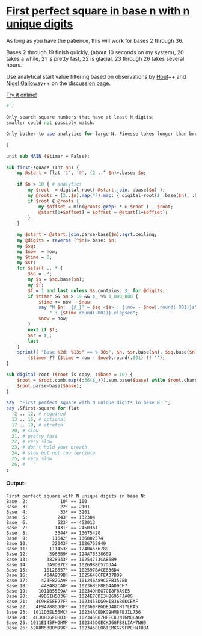 [1]: https://rosettacode.org/wiki/First_perfect_square_in_base_n_with_n_unique_digits

# [First perfect square in base n with n unique digits][1]





As long as you have the patience, this will work for bases 2 through 36.



Bases 2 through 19 finish quickly, (about 10 seconds on my system), 20 takes a while, 21 is pretty fast, 22 is glacial. 23 through 26 takes several hours.



Use analytical start value filtering based on observations by [Hout](https://rosettacode.org/mw/index.php?title=User:Hout&amp;action=edit&amp;redlink=1)++
and [Nigel Galloway](https://rosettacode.org/mw/index.php?title=User:Nigel_Galloway&amp;action=edit&amp;redlink=1)++ on the
[discussion page](https://rosettacode.org/wiki/Talk:First_perfect_square_in_base_N_with_N_unique_digits#Space_compression_and_proof_.3F).



[Try it online!](https://tio.run/##dVTNbtpAEL7zFBPXBDuBlQ1SqkDz0x4i5VBeoGqQA@uwlVmb3XVThMi5fZ1ce@NR@iJ0Zm1jO1UtYS8zO9/8fDOTcZVcHA65FAZ0/gifP95PwXONWHEFV3AXJZr7k06HdLFQ2gz0Oo8UB@9eGnClD9sO4LPawK02kTJoFCeRgV7Y60MvwJc3BMYe6O7@N3uMNB/jGSHJTMR4hmsIA9jCO4hklGyMmGurLHFdlaYGEHchnoSJkgH990p37FsqZB/GhOtROBhsw/aW7mq09YaMoZqtosw727/awxh9tjDdGatwWpCwq0EpYhvQn5@/KvjtUVuFnMax5lSLlZBecYs9KY4uzzDbAsCHQXGatMyLvL6E5yXIV0Sp8F7@1dbGu07xrvhwKz4alWJZpDQfVKkxvUbFnItEyKfJkUhbFKqa4t853gfv4S17Rx/r@izTZ6IJP7WMGgllQcNCFec4VVWIjGFZ6iIiKJqw/WuLSpcCQtWRorY2rv@6Md4MsZkWkETaQC4TrjXasnkqTSSkxhxmNoAy1Ta9RfOfnpateWmPM@h2IZwFQUC/N5QXaZ7b3InVYwmqR0cbcKaoGANs3dlu/1okAx9cfQ3YiF5t6TOV5nLhsSAI/Z124KUFRY9DJtZp6y7wJMo0Xzht55aYBi91s9Aj@Q9j025WUNPwu7NaQoXs1IY6U0Ka2APnE7IB3eFiDN1wpCmvK@gORoF2@ui4T1CNoWryhwNQZ1atnJub8gjn8J@SwMkJ9HpI/65YS80RRmP7ERrmabbBKXbJHfVDUK2q4sZV8cWWWD3arbAdjy5wA/g7nIp8VUZJbx@elyLh1f0lThC1xaQGa02VNSmCQ9LBuaOtCRlXMZ/jji2257MwS5hiZ4p1zqGcNyHBBjsdAzJI1uy0tXOpY2m5kmdaqhAO@7g1FV/nQvEFisORFV@QOM2MSHGhkvi9FV@SWBvFzXzZmRwOfwE)

```perl
#`[
 
Only search square numbers that have at least N digits;
smaller could not possibly match.
 
Only bother to use analytics for large N. Finesse takes longer than brute force for small N.
 
]
 
unit sub MAIN ($timer = False);
 
sub first-square (Int $n) {
    my @start = flat '1', '0', (2 ..^ $n)».base: $n;
 
    if $n > 10 { # analytics
        my $root  = digital-root( @start.join, :base($n) );
        my @roots = (2..$n).map(*²).map: { digital-root($_.base($n), :base($n) ) };
        if $root ∉ @roots {
            my $offset = min(@roots.grep: * > $root ) - $root;
            @start[1+$offset] = $offset ~ @start[1+$offset];
        }
    }
 
    my $start = @start.join.parse-base($n).sqrt.ceiling;
    my @digits = reverse (^$n)».base: $n;
    my $sq;
    my $now  = now;
    my $time = 0;
    my $sr;
    for $start .. * {
        $sq = .²;
        my $s = $sq.base($n);
        my $f;
        $f = 1 and last unless $s.contains: $_ for @digits;
        if $timer && $n > 19 && $_ %% 1_000_000 {
            $time += now - $now;
            say "N $n:  {$_}² = $sq <$s> : {(now - $now).round(.001)}s" ~
                " : {$time.round(.001)} elapsed";
            $now = now;
        }
        next if $f;
        $sr = $_;
        last
    }
    sprintf( "Base %2d: %13s² == %-30s", $n, $sr.base($n), $sq.base($n) ) ~
        ($timer ?? ($time + now - $now).round(.001) !! '');
}
 
sub digital-root ($root is copy, :$base = 10) {
    $root = $root.comb.map({:36($_)}).sum.base($base) while $root.chars > 1;
    $root.parse-base($base);
}
 
say  "First perfect square with N unique digits in base N: ";
say .&first-square for flat
   2 .. 12, # required
  13 .. 16, # optional
  17 .. 19, # stretch
  20, # slow
  21, # pretty fast
  22, # very slow
  23, # don't hold your breath
  24, # slow but not too terrible
  25, # very slow
  26, #   "
;
```

#### Output:
```
First perfect square with N unique digits in base N:
Base  2:            10² == 100
Base  3:            22² == 2101
Base  4:            33² == 3201
Base  5:           243² == 132304
Base  6:           523² == 452013
Base  7:          1431² == 2450361
Base  8:          3344² == 13675420
Base  9:         11642² == 136802574
Base 10:         32043² == 1026753849
Base 11:        111453² == 1240A536789
Base 12:        3966B9² == 124A7B538609
Base 13:       3828943² == 10254773CA86B9
Base 14:       3A9DB7C² == 10269B8C57D3A4
Base 15:      1012B857² == 102597BACE836D4
Base 16:      404A9D9B² == 1025648CFEA37BD9
Base 17:     423F82GA9² == 101246A89CGFB357ED
Base 18:     44B482CAD² == 10236B5F8EG4AD9CH7
Base 19:    1011B55E9A² == 10234DHBG7CI8F6A9E5
Base 20:    49DGIH5D3G² == 1024E7CDI3HB695FJA8G
Base 21:   4C9HE5FE27F² == 1023457DG9HI8J6B6KCEAF
Base 22:   4F94788GJ0F² == 102369FBGDEJ48CHI7LKA5
Base 23:  1011D3EL56MC² == 10234ACEDKG9HM8FBJIL756
Base 24:  4LJ0HDGF0HD3² == 102345B87HFECKJNIGMDLA69
Base 25: 1011E145FHGHM² == 102345DOECKJ6GFB8LIAM7NH9
Base 26: 52K8N53BDM99K² == 1023458LO6IEMKG79FPCHNJDBA
```
